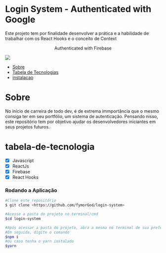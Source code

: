 # Login System - Authenticated with Google

Este projeto tem por finalidade desenvolver a prática e a habilidade de trabalhar com os React Hooks e o conceito de Context

<p align="center">Authenticated with Firebase</p>
<div align="start">
<img src="https://user-images.githubusercontent.com/54417643/197594876-eeda92e7-61e8-4b76-abee-6655faccc401.png"
</div>

<!--ts-->
* [Sobre](#sobre)
* [Tabela de Tecnologias](#tabela-de-tecnologia)
* [instalacao](#instalacao)
<!--te--> 
<!-- ![back](https://user-images.githubusercontent.com/54417643/197594876-eeda92e7-61e8-4b76-abee-6655faccc401.png) -->
# Sobre
<p>No início de carreira de todo dev, é de extrema immportância que o mesmo consiga ter em seu portfólio, um sistema de autenticação.
Pensando nisso, este repositório tem por objetivo ajudar os desenvolvedores iniciantes em seus projetos futuros.
</p>

# tabela-de-tecnologia

- [x] Javascript
- [x] ReactJs
- [X] Firebase  
- [X] React Hooks  

### Rodando a Aplicação

```bash
#Clone este repositório
$ git clone <https://github.com/fymorGod/login-system>

#Acesse a pasta do projeto no terminal/cmd
$cd login-system

#Após acessar a pasta do projeto, abra a mesma no terminal de sua preferência
#Em seguida, digite o comando 
$npm i
#ou caso tenha o yarn instalado
$yarn
